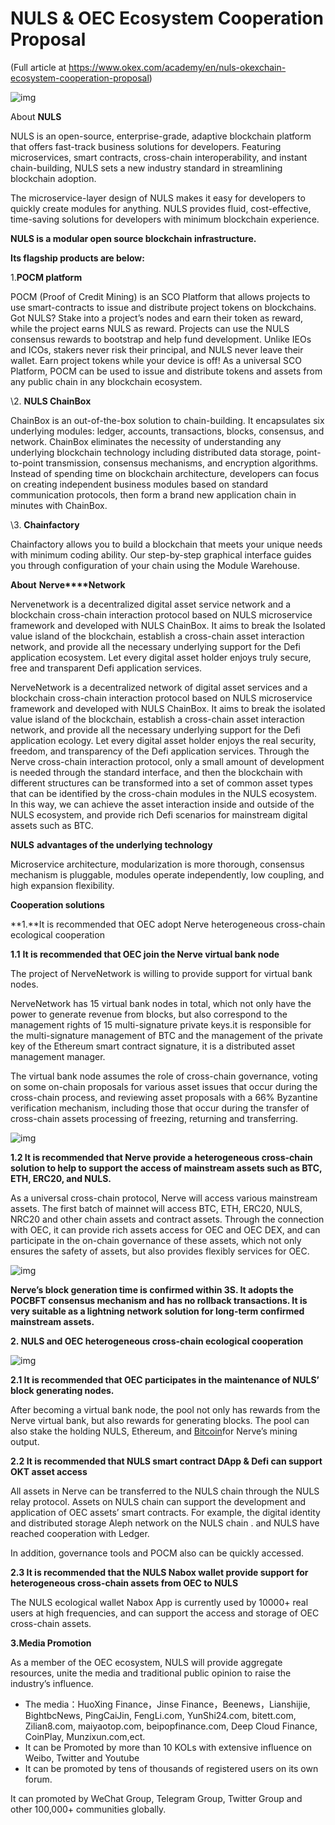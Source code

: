 # NULS & OEC Ecosystem Cooperation Proposal

(Full article at https://www.okex.com/academy/en/nuls-okexchain-ecosystem-cooperation-proposal)

![img](https://www.okex.com/academy/wp-content/uploads/2020/06/nuls.jpg)

About **NULS**

NULS is an open-source, enterprise-grade, adaptive blockchain platform that offers fast-track business solutions for developers. Featuring microservices, smart contracts, cross-chain interoperability, and instant chain-building, NULS sets a new industry standard in streamlining blockchain adoption.

The microservice-layer design of NULS makes it easy for developers to quickly create modules for anything. NULS provides fluid, cost-effective, time-saving solutions for developers with minimum blockchain experience.

**NULS is a modular open source blockchain infrastructure.**

**Its flagship products are below:**

1.**POCM platform**

POCM (Proof of Credit Mining) is an SCO Platform that allows projects to use smart-contracts to issue and distribute project tokens on blockchains. Got NULS? Stake into a project’s nodes and earn their token as reward, while the project earns NULS as reward. Projects can use the NULS consensus rewards to bootstrap and help fund development. Unlike IEOs and ICOs, stakers never risk their principal, and NULS never leave their wallet. Earn project tokens while your device is off! As a universal SCO Platform, POCM can be used to issue and distribute tokens and assets from any public chain in any blockchain ecosystem.

\2. **NULS ChainBox**

ChainBox is an out-of-the-box solution to chain-building. It encapsulates six underlying modules: ledger, accounts, transactions, blocks, consensus, and network. ChainBox eliminates the necessity of understanding any underlying blockchain technology including distributed data storage, point-to-point transmission, consensus mechanisms, and encryption algorithms. Instead of spending time on blockchain architecture, developers can focus on creating independent business modules based on standard communication protocols, then form a brand new application chain in minutes with ChainBox.

\3. **Chainfactory**

Chainfactory allows you to build a blockchain that meets your unique needs with minimum coding ability. Our step-by-step graphical interface guides you through configuration of your chain using the Module Warehouse.

**About** **Nerve****Network**

Nervenetwork is a decentralized digital asset service network and a blockchain cross-chain interaction protocol based on NULS microservice framework and developed with NULS ChainBox. It aims to break the Isolated value island of the blockchain, establish a cross-chain asset interaction network, and provide all the necessary underlying support for the Defi application ecosystem. Let every digital asset holder enjoys truly secure, free and transparent Defi application services.

 NerveNetwork is a decentralized network of digital asset services and a blockchain cross-chain interaction protocol based on NULS microservice framework and developed with NULS ChainBox. It aims to break the isolated value island of the blockchain, establish a cross-chain asset interaction network, and provide all the necessary underlying support for the Defi application ecology. Let every digital asset holder enjoys the real security, freedom, and transparency of the Defi application services. Through the Nerve cross-chain interaction protocol, only a small amount of development is needed through the standard interface, and then the blockchain with different structures can be transformed into a set of common asset types that can be identified by the cross-chain modules in the NULS ecosystem. In this way, we can achieve the asset interaction inside and outside of the NULS ecosystem, and provide rich Defi scenarios for mainstream digital assets such as BTC.

**NULS** **advantages of the underlying technology**

Microservice architecture, modularization is more thorough, consensus mechanism is pluggable, modules operate independently, low coupling, and high expansion flexibility.

**Cooperation solutions**

**1.**It is recommended that OEC adopt Nerve heterogeneous cross-chain ecological cooperation

**1.1** **It is recommended that OEC join the Nerve virtual bank node**

The project of NerveNetwork is willing to provide support for virtual bank nodes.

NerveNetwork has 15 virtual bank nodes in total, which not only have the power to generate revenue from blocks, but also correspond to the management rights of 15 multi-signature private keys.it is responsible for the multi-signature management of BTC and the management of the private key of the Ethereum smart contract signature, it is a distributed asset management manager.

The virtual bank node assumes the role of cross-chain governance, voting on some on-chain proposals for various asset issues that occur during the cross-chain process, and reviewing asset proposals with a 66% Byzantine verification mechanism, including those that occur during the transfer of cross-chain assets processing of freezing, returning and transferring.

![img](https://www.okex.com/academy/wp-content/uploads/2020/06/%E5%9B%BE%E7%89%871-10.png)

**1.2 It is recommended that Nerve provide a heterogeneous cross-chain solution to help to support the access of mainstream assets such as BTC, ETH, ERC20, and NULS.**

As a universal cross-chain protocol, Nerve will access various mainstream assets. The first batch of mainnet will access BTC, ETH, ERC20, NULS, NRC20 and other chain assets and contract assets. Through the connection with OEC, it can provide rich assets access for OEC and OEC DEX, and can participate in the on-chain governance of these assets, which not only ensures the safety of assets, but also provides flexibly services for OEC.

![img](https://www.okex.com/academy/wp-content/uploads/2020/06/%E5%9B%BE%E7%89%872-9.png)

**Nerve’s block generation time is confirmed within 3S. It adopts the POCBFT consensus mechanism and has no rollback transactions. It is very suitable as a lightning network solution for long-term confirmed mainstream assets.**

**2. NULS and OEC heterogeneous cross-chain ecological cooperation**

![img](https://www.okex.com/academy/wp-content/uploads/2020/06/%E5%9B%BE%E7%89%873-10.png)

**2.1 It is recommended that OEC participates in the maintenance of NULS’ block generating nodes.**

After becoming a virtual bank node, the pool not only has rewards from the Nerve virtual bank, but also rewards for generating blocks. The pool can also stake the holding NULS, Ethereum, and [Bitcoin](https://www.okex.com/academy/en)for Nerve’s mining output.

**2.2 It is recommended that NULS smart contract DApp & Defi can support OKT asset access**

All assets in Nerve can be transferred to the NULS chain through the NULS relay protocol. Assets on NULS chain can support the development and application of OEC assets’ smart contracts. For example, the digital identity and distributed storage Aleph network on the NULS chain . and NULS have reached cooperation with Ledger.

In addition, governance tools and POCM also can be quickly accessed.

**2.3 It is recommended that the NULS Nabox wallet provide support for heterogeneous cross-chain assets from OEC to NULS**


The NULS ecological wallet Nabox App is currently used by 10000+ real users at high frequencies, and can support the access and storage of OEC cross-chain assets.

**3.Media Promotion**

As a member of the OEC ecosystem, NULS will provide aggregate resources, unite the media and traditional public opinion to raise the industry’s influence.

- The media：HuoXing Finance，Jinse Finance，Beenews，Lianshijie, BightbcNews, PingCaiJin, FengLi.com, YunShi24.com,  bitett.com, Zilian8.com, maiyaotop.com, beipopfinance.com,  Deep Cloud Finance, CoinPlay, Munzixun.com,ect.
- It can be Promoted by more than 10 KOLs with extensive influence on Weibo, Twitter and Youtube
- It can be promoted by tens of thousands of registered users on its own forum.

It can promoted by WeChat Group, Telegram Group, Twitter Group and other 100,000+ communities globally.
